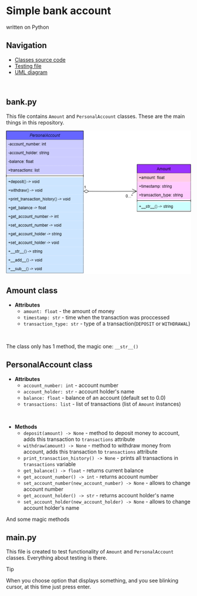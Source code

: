 # Simple bank account 
written on Python
<br>

## Navigation
- [Classes source code](bank.py)<br>
- [Testing file](main.py)<br>
- [UML diagram](UML_diagram.png)<br>
<br>

## bank.py
This file contains `Amount` and `PersonalAccount` classes. These are the main things in this repository.

![UML_diagram](UML_diagram.png)

## **Amount class**
- **Attributes**
    - `amount: float` - the amount of money
    - `timestamp: str` - time when the transaction was proccessed
    - `transaction_type: str` - type of a transaction(`DEPOSIT` or `WITHDRAWAL`)
<br>

The class only has 1 method, the magic one: `__str__()`

## **PersonalAccount class**
- **Attributes**
    - `account_number: int` - account number
    - `account_holder: str` - account holder's name
    - `balance: float` - balance of an account (default set to 0.0)
    - `transactions: list` - list of transactions (list of `Amount` instances)

<br>

- **Methods**
    - `deposit(amount) -> None` - method to deposit money to account, adds this transaction to `transactions` attribute
    - `withdraw(amount) -> None` - method to withdraw money from account, adds this transaction to `transactions` attribute
    - `print_transaction_history() -> None` - prints all transactions in `transactions` variable
    - `get_balance() -> float` - returns current balance
    - `get_account_number() -> int` - returns account number
    - `set_account_number(new_account_number) -> None` - allows to change account number
    - `get_account_holder() -> str` - returns account holder's name
    - `set_account_holder(new_account_holder) -> None` - allows to change account holder's name

And some magic methods

## main.py
This file is created to test functionality of `Amount` and `PersonalAccount` classes. Everything about testing is there.

> [!TIP]
> When you choose option that displays something, and you see blinking cursor, at this time just press enter.